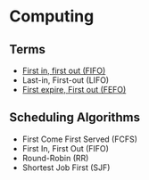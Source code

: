 # Computing

<!--
https://linkedin.com/learning/plc-program-flow-and-control-instructions/plc-program-flow-and-control
-->

## Terms

- [First in, first out (FIFO)](<https://en.wikipedia.org/wiki/FIFO_(computing_and_electronics)>)
- Last-in, First-out (LIFO)
- [First expire, First out (FEFO)](https://en.wikipedia.org/wiki/First_Expired,_First_Out)

## Scheduling Algorithms

- First Come First Served (FCFS)
- First In, First Out (FIFO)
- Round-Robin (RR)
- Shortest Job First (SJF)

<!--
Failover
-->
